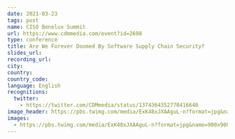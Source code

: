 ```yaml
---
date: 2021-03-23
tags: post
name: CISO Benelux Summit
url: https://www.cdmmedia.com/event?id=2698
type: conference
title: Are We Forever Doomed By Software Supply Chain Security?
slides_url:
recording_url:
city:
country:
country_code:
language: English
recognitions:
  twitter:
    - https://twitter.com/CDMmedia/status/1374364352770416640
image_header: https://pbs.twimg.com/media/ExK48xJXAAguL-n?format=jpg&name=900x900
images:
  - https://pbs.twimg.com/media/ExK48xJXAAguL-n?format=jpg&name=900x900
---
```

